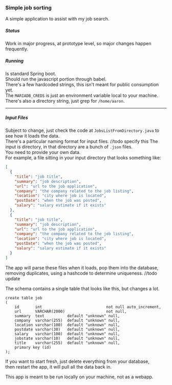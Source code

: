 ### Simple job sorting 
A simple application to assist with my job search.

##### Status
Work in major progress, at prototype level, so major changes happen frequently.

##### Running
Is standard Spring boot. <br>
Should run the javascript portion through babel. <br>
There's a few hardcoded strings, this isn't meant for public consumption yet.<br>
The `MARIADB_CREDS` is just an environment variable local to your machine.<br>
There's also a directory string, just grep for `/home/aaron`.

***
##### Input Files
Subject to change, just check the code at `JobsListFromDirectory.java` to see how it loads the data.<br>
There's a particular naming format for input files. //todo specify this
The input is directory, in that directory are a bunch of `.json` files.<br>
You need to provide your own data. <br>
For example, a file sitting in your input directory that looks something like:
```json
[
  {
    "title": "job title",
    "summary": "job description",
    "url": "url to the job application",
    "company": "the company related to the job listing",
    "location": "city where job is located",
    "postDate": "when the job was posted",
    "salary": "salary estimate if it exists"
  },
  {
    "title": "job title",
    "summary": "job description",
    "url": "url to the job application",
    "company": "the company related to the job listing",
    "location": "city where job is located",
    "postDate": "when the job was posted",
    "salary": "salary estimate if it exists"
  }
]
```

The app will parse these files when it loads, pop them into the database,<br>
removing duplicates, using a hashcode to determine uniqueness. //todo update


The schema contains a single table that looks like this, but changes a lot.
```mariadb
create table job
(
    id       int                            not null auto_increment,
    url      VARCHAR(2000)                  not null,
    summary  text          default "unknown" null,
    company  varchar(255)  default "unknown" null,
    location varchar(100)  default "unknown" null,
    postdate varchar(30)   default "unknown" null,
    salary   varchar(100)  default "unknown" null,
    jobstate varchar(10)   default "unknown" null,
    title    varchar(255)  default "unknown" null,
    primary key (id)
);
```

If you want to start fresh, just delete everything from your database,<br>
then restart the app, it will pull all the data back in. 

This app is meant to be run locally on your machine, not as a webapp.<br>
